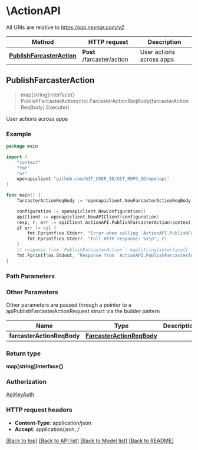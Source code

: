 # \ActionAPI

All URIs are relative to *https://api.neynar.com/v2*

Method | HTTP request | Description
------------- | ------------- | -------------
[**PublishFarcasterAction**](ActionAPI.md#PublishFarcasterAction) | **Post** /farcaster/action | User actions across apps



## PublishFarcasterAction

> map[string]interface{} PublishFarcasterAction(ctx).FarcasterActionReqBody(farcasterActionReqBody).Execute()

User actions across apps



### Example

```go
package main

import (
	"context"
	"fmt"
	"os"
	openapiclient "github.com/GIT_USER_ID/GIT_REPO_ID/openapi"
)

func main() {
	farcasterActionReqBody := *openapiclient.NewFarcasterActionReqBody("SignerUuid_example", "BaseUrl_example", *openapiclient.NewFarcasterActionReqBodyAction("Type_example")) // FarcasterActionReqBody | 

	configuration := openapiclient.NewConfiguration()
	apiClient := openapiclient.NewAPIClient(configuration)
	resp, r, err := apiClient.ActionAPI.PublishFarcasterAction(context.Background()).FarcasterActionReqBody(farcasterActionReqBody).Execute()
	if err != nil {
		fmt.Fprintf(os.Stderr, "Error when calling `ActionAPI.PublishFarcasterAction``: %v\n", err)
		fmt.Fprintf(os.Stderr, "Full HTTP response: %v\n", r)
	}
	// response from `PublishFarcasterAction`: map[string]interface{}
	fmt.Fprintf(os.Stdout, "Response from `ActionAPI.PublishFarcasterAction`: %v\n", resp)
}
```

### Path Parameters



### Other Parameters

Other parameters are passed through a pointer to a apiPublishFarcasterActionRequest struct via the builder pattern


Name | Type | Description  | Notes
------------- | ------------- | ------------- | -------------
 **farcasterActionReqBody** | [**FarcasterActionReqBody**](FarcasterActionReqBody.md) |  | 

### Return type

**map[string]interface{}**

### Authorization

[ApiKeyAuth](../README.md#ApiKeyAuth)

### HTTP request headers

- **Content-Type**: application/json
- **Accept**: application/json, */*

[[Back to top]](#) [[Back to API list]](../README.md#documentation-for-api-endpoints)
[[Back to Model list]](../README.md#documentation-for-models)
[[Back to README]](../README.md)


